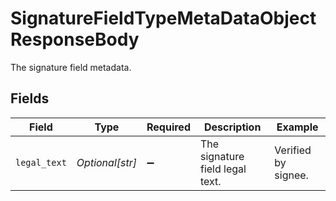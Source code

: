 # SignatureFieldTypeMetaDataObjectResponseBody

The signature field metadata.


## Fields

| Field                           | Type                            | Required                        | Description                     | Example                         |
| ------------------------------- | ------------------------------- | ------------------------------- | ------------------------------- | ------------------------------- |
| `legal_text`                    | *Optional[str]*                 | :heavy_minus_sign:              | The signature field legal text. | Verified by signee.             |